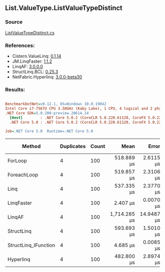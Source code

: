 ﻿## List.ValueType.ListValueTypeDistinct

### Source
[ListValueTypeDistinct.cs](../LinqBenchmarks/List/ValueType/ListValueTypeDistinct.cs)

### References:
- Cistern.ValueLinq: [0.1.14](https://www.nuget.org/packages/Cistern.ValueLinq/0.1.14)
- JM.LinqFaster: [1.1.2](https://www.nuget.org/packages/JM.LinqFaster/1.1.2)
- LinqAF: [3.0.0.0](https://www.nuget.org/packages/LinqAF/3.0.0.0)
- StructLinq.BCL: [0.25.3](https://www.nuget.org/packages/StructLinq.BCL/0.25.3)
- NetFabric.Hyperlinq: [3.0.0-beta30](https://www.nuget.org/packages/NetFabric.Hyperlinq/3.0.0-beta30)

### Results:
``` ini

BenchmarkDotNet=v0.12.1, OS=Windows 10.0.19042
Intel Core i7-7567U CPU 3.50GHz (Kaby Lake), 1 CPU, 4 logical and 2 physical cores
.NET Core SDK=5.0.200-preview.20614.14
  [Host]        : .NET Core 5.0.2 (CoreCLR 5.0.220.61120, CoreFX 5.0.220.61120), X64 RyuJIT
  .NET Core 5.0 : .NET Core 5.0.2 (CoreCLR 5.0.220.61120, CoreFX 5.0.220.61120), X64 RyuJIT

Job=.NET Core 5.0  Runtime=.NET Core 5.0  

```
|               Method | Duplicates | Count |         Mean |      Error |     StdDev | Ratio | RatioSD |     Gen 0 | Gen 1 | Gen 2 | Allocated |
|--------------------- |----------- |------ |-------------:|-----------:|-----------:|------:|--------:|----------:|------:|------:|----------:|
|              ForLoop |          4 |   100 |   518.889 μs |  2.6115 μs |  2.4428 μs | 1.000 |    0.00 | 1095.7031 |     - |     - | 2292184 B |
|          ForeachLoop |          4 |   100 |   519.857 μs |  2.3106 μs |  2.1613 μs | 1.002 |    0.01 | 1095.7031 |     - |     - | 2292184 B |
|                 Linq |          4 |   100 |   537.335 μs |  2.3770 μs |  2.2235 μs | 1.036 |    0.01 | 1092.7734 |     - |     - | 2286712 B |
|           LinqFaster |          4 |   100 |     2.407 μs |  0.0070 μs |  0.0066 μs | 0.005 |    0.00 |    0.0114 |     - |     - |      24 B |
|               LinqAF |          4 |   100 | 1,714.285 μs | 14.9487 μs | 13.9830 μs | 3.304 |    0.03 | 2187.5000 |     - |     - | 4575072 B |
|           StructLinq |          4 |   100 |   593.693 μs |  1.5010 μs |  1.3306 μs | 1.144 |    0.01 | 1086.9141 |     - |     - | 2273665 B |
| StructLinq_IFunction |          4 |   100 |     4.685 μs |  0.0085 μs |  0.0075 μs | 0.009 |    0.00 |         - |     - |     - |         - |
|            Hyperlinq |          4 |   100 |   482.800 μs |  2.8974 μs |  2.5685 μs | 0.931 |    0.01 | 1045.8984 |     - |     - | 2187584 B |
